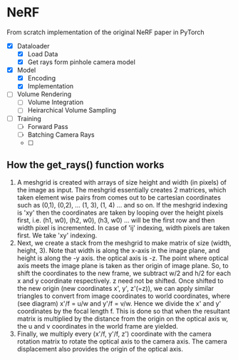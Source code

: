 # NeRF
 From scratch implementation of the original NeRF paper in PyTorch

 - [x] Dataloader
    - [x] Load Data
    - [x] Get rays form pinhole camera model
- [x] Model
    - [x] Encoding
    - [x] Implementation
- [ ] Volume Rendering
    - [ ] Volume Integration
    - [ ] Heirarchical Volume Sampling
- [ ] Training
    - [ ] Forward Pass
    - [ ] Batching Camera Rays
    - [ ]

## How the get_rays() function works
1. A meshgrid is created with arrays of size height and width (in pixels) of the image as input. The meshgrid essentially creates 2 matrices, which taken element wise pairs from comes out to be cartesian coordinates such as (0,1), (0,2), ... (1, 3), (1, 4) ... and so on. If the meshgrid indexing is 'xy' then the coordinates are taken by looping over the height pixels first, i.e. (h1, w0), (h2, w0), (h3, w0) ... will be the first row and then width pixel is incremented. In case of 'ij' indexing, width pixels are taken first. We take 'xy' indexing.
2. Next, we create a stack from the meshgrid to make matrix of size (width, height, 3). Note that width is along the x-axis in the image plane, and height is along the -y axis. the optical axis is -z. The point where optical axis meets the image plane is taken as ther origin of image plane. So, to shift the coordinates to the new frame, we subtract w/2 and h/2 for each x and y coordinate respectively. z need not be shifted. Once shifted to the new origin (new coordinates x', y', z'(=z)), we can apply similar triangles to convert from image coordinates to world coordinates, where (see diagram) x'/f = u/w and y'/f = v/w. Hence we divide the x' and y' coordinates by the focal length f. This is done so that when the resultant matrix is multiplied by the distance from the origin on the optical axis w, the u and v coordinates in the world frame are yielded.
3. Finally, we multiply every (x'/f, y'/f, z') coordinate with the camera rotation matrix to rotate the optical axis to the camera axis. The camera displacement also provides the origin of the optical axis.

